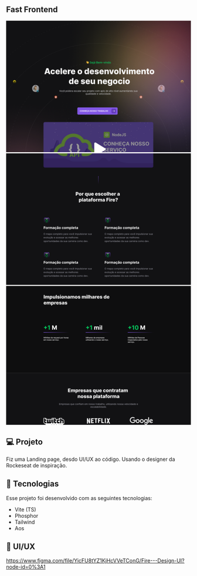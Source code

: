## Fast Frontend

![alt text](https://github.com/Felipeex/fire-frontend/blob/master/src/source/fire-home.png)
![alt text](https://github.com/Felipeex/fire-frontend/blob/master/src/source/fire-campanys.png)
![alt text](https://github.com/Felipeex/fire-frontend/blob/master/src/source/fire-statics.png)

## 💻 Projeto

Fiz uma Landing page, desdo UI/UX ao código. Usando o designer da Rockeseat de inspiração.

## 🚀 Tecnologias

Esse projeto foi desenvolvido com as seguintes tecnologias:

- Vite (TS)
- Phosphor
- Tailwind
- Aos

## 🎨 UI/UX

https://www.figma.com/file/YicFU8tYZ1KjHcVVeTConG/Fire---Design-UI?node-id=0%3A1
